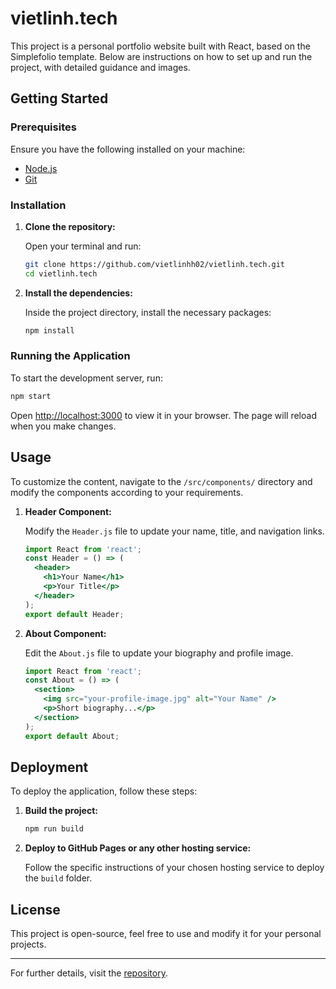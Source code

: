 # vietlinh.tech

This project is a personal portfolio website built with React, based on the Simplefolio template. Below are instructions on how to set up and run the project, with detailed guidance and images.

## Getting Started

### Prerequisites

Ensure you have the following installed on your machine:
- [Node.js](https://nodejs.org/)
- [Git](https://git-scm.com/)

### Installation

1. **Clone the repository:**

    Open your terminal and run:
    ```bash
    git clone https://github.com/vietlinhh02/vietlinh.tech.git
    cd vietlinh.tech
    ```

2. **Install the dependencies:**

    Inside the project directory, install the necessary packages:
    ```bash
    npm install
    ```


### Running the Application

To start the development server, run:
```bash
npm start
```
Open [http://localhost:3000](http://localhost:3000) to view it in your browser. The page will reload when you make changes.



## Usage

To customize the content, navigate to the `/src/components/` directory and modify the components according to your requirements.

1. **Header Component:**

    Modify the `Header.js` file to update your name, title, and navigation links.

    ```jsx
    import React from 'react';
    const Header = () => (
      <header>
        <h1>Your Name</h1>
        <p>Your Title</p>
      </header>
    );
    export default Header;
    ```



2. **About Component:**

    Edit the `About.js` file to update your biography and profile image.

    ```jsx
    import React from 'react';
    const About = () => (
      <section>
        <img src="your-profile-image.jpg" alt="Your Name" />
        <p>Short biography...</p>
      </section>
    );
    export default About;
    ```



## Deployment

To deploy the application, follow these steps:

1. **Build the project:**
    ```bash
    npm run build
    ```

2. **Deploy to GitHub Pages or any other hosting service:**

    Follow the specific instructions of your chosen hosting service to deploy the `build` folder.

## License

This project is open-source, feel free to use and modify it for your personal projects.

---

For further details, visit the [repository](https://github.com/vietlinhh02/vietlinh.tech).

